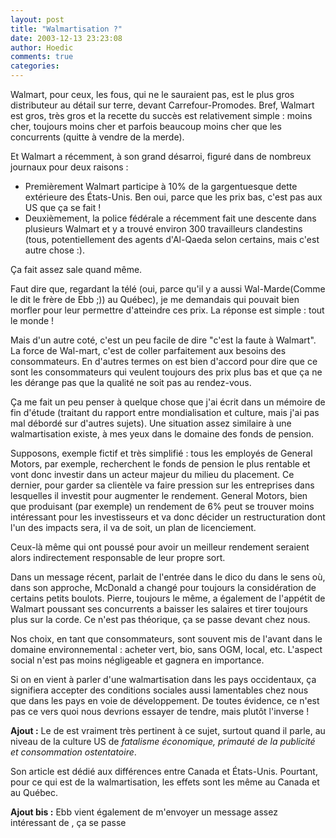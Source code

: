```yaml
---
layout: post
title: "Walmartisation ?"
date: 2003-12-13 23:23:08
author: Hoedic
comments: true
categories: 
---
```



Walmart, pour ceux, les fous, qui ne le sauraient pas, est le plus gros distributeur au détail sur terre, devant Carrefour-Promodes. Bref, Walmart est gros, très gros et la recette du succès est relativement simple : moins cher, toujours moins cher et parfois beaucoup moins cher que les concurrents (quitte à vendre de la merde).

Et Walmart a récemment, à son grand désarroi, figuré dans de nombreux journaux pour deux raisons :
-  Premièrement Walmart participe à 10% de la gargentuesque dette extérieure des États-Unis. Ben oui, parce que les prix bas, c'est pas aux US que ça se fait !
-  Deuxièmement, la police fédérale a récemment fait une descente dans plusieurs Walmart et y a trouvé environ 300 travailleurs clandestins (tous, potentiellement des agents d'Al-Qaeda selon certains, mais c'est autre chose :).

Ça fait assez sale quand même.

Faut dire que, regardant la télé (oui, parce qu'il y a aussi Wal-Marde(Comme le dit le frère de Ebb ;)) au Québec), je me demandais qui pouvait bien morfler pour leur permettre d'atteindre ces prix. La réponse est simple : tout le monde !

Mais d'un autre coté, c'est un peu facile de dire "c'est la faute à Walmart". La force de Wal-mart, c'est de coller parfaitement aux besoins des consommateurs. En d'autres termes on est bien d'accord pour dire que ce sont les consommateurs qui veulent toujours des prix plus bas et que ça ne les dérange pas que la qualité ne soit pas au rendez-vous.

Ça me fait un peu penser à quelque chose que j'ai écrit dans un mémoire de fin d'étude (traitant du rapport entre mondialisation et culture, mais j'ai pas mal débordé sur d'autres sujets). Une situation assez similaire à une walmartisation existe, à mes yeux dans le domaine des fonds de pension. 

Supposons, exemple fictif et très simplifié : tous les employés de General Motors, par exemple, recherchent le fonds de pension le plus rentable et vont donc investir dans un acteur majeur du milieu du placement. Ce dernier, pour garder sa clientèle va faire pression sur les entreprises dans lesquelles il investit pour augmenter le rendement. General Motors, bien que produisant (par exemple) un rendement de 6% peut se trouver moins intéressant pour les investisseurs et va donc décider un restructuration dont l'un des impacts sera, il va de soit, un plan de licenciement.

Ceux-là même qui ont poussé pour avoir un meilleur rendement seraient alors indirectement responsable de leur propre sort.

Dans un message récent,  parlait de l'entrée dans le dico du  dans le sens où, dans son approche, McDonald a changé pour toujours la considération de certains petits boulots. Pierre, toujours le même, a également  de l'appétit de Walmart poussant ses concurrents a baisser les salaires et tirer toujours plus sur la corde. Ce n'est pas théorique, ça se passe devant chez nous.

Nos choix, en tant que consommateurs, sont souvent mis de l'avant dans le domaine environnemental : acheter vert, bio, sans OGM, local, etc. L'aspect social n'est pas moins négligeable et gagnera en importance.

Si on en vient à parler d'une walmartisation dans les pays occidentaux, ça signifiera accepter des conditions sociales aussi lamentables chez nous que dans les pays en voie de développement. De toutes évidence, ce n'est pas ce vers quoi nous devrions essayer de tendre, mais plutôt l'inverse !

**Ajout :** Le  de  est vraiment très pertinent à ce sujet, surtout quand il parle, au niveau de la culture US de *fatalisme économique, primauté de la publicité et consommation ostentatoire*.

Son article est dédié aux différences entre Canada et États-Unis. Pourtant, pour ce qui est de la walmartisation, les effets sont les même au Canada et au Québec.


**Ajout bis :** Ebb vient également de m'envoyer un message assez intéressant de , ça se passe 